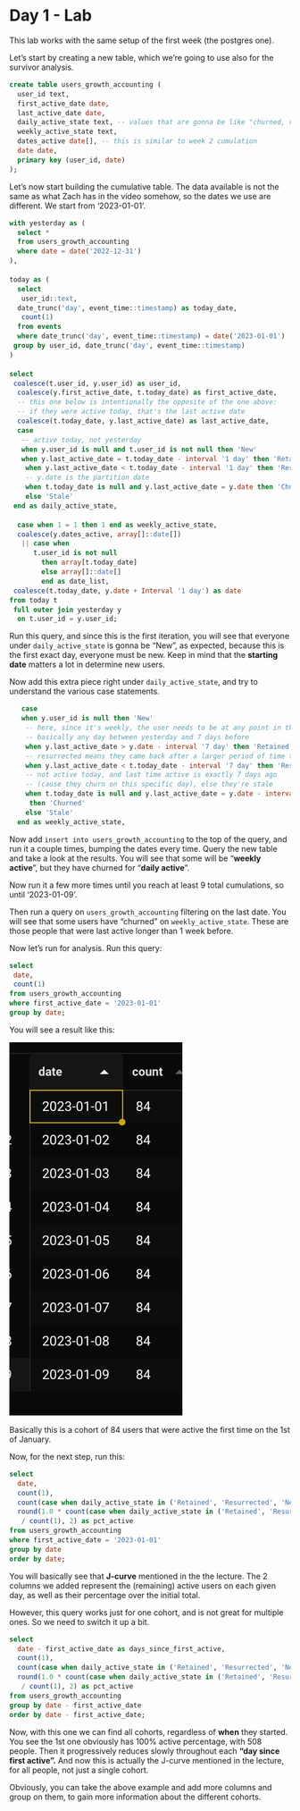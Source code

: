 # Day 1 - Lab

This lab works with the same setup of the first week (the postgres one).

Let’s start by creating a new table, which we’re going to use also for the survivor analysis.

```sql
create table users_growth_accounting (
  user_id text,
  first_active_date date,
  last_active_date date,
  daily_active_state text, -- values that are gonna be like "churned, resurrected" etc.
  weekly_active_state text,
  dates_active date[], -- this is similar to week 2 cumulation
  date date,
  primary key (user_id, date)
);
```

Let’s now start building the cumulative table. The data available is not the same as what Zach has in the video somehow, so the dates we use are different. We start from ‘2023-01-01’.

```sql
with yesterday as (
  select *
  from users_growth_accounting
  where date = date('2022-12-31')
),

today as (
  select
   user_id::text,
  date_trunc('day', event_time::timestamp) as today_date,
   count(1)
  from events
  where date_trunc('day', event_time::timestamp) = date('2023-01-01')
 group by user_id, date_trunc('day', event_time::timestamp)
)

select
 coalesce(t.user_id, y.user_id) as user_id,
  coalesce(y.first_active_date, t.today_date) as first_active_date,
  -- this one below is intentionally the opposite of the one above:
  -- if they were active today, that's the last active date
  coalesce(t.today_date, y.last_active_date) as last_active_date,
  case
   -- active today, not yesterday
   when y.user_id is null and t.user_id is not null then 'New'
   when y.last_active_date = t.today_date - interval '1 day' then 'Retained'
    when y.last_active_date < t.today_date - interval '1 day' then 'Resurrected'
    -- y.date is the partition date
    when t.today_date is null and y.last_active_date = y.date then 'Churned'
    else 'Stale'
 end as daily_active_state,

  case when 1 = 1 then 1 end as weekly_active_state,
  coalesce(y.dates_active, array[]::date[])
   || case when
      t.user_id is not null
        then array[t.today_date]
        else array[]::date[]
        end as date_list,
 coalesce(t.today_date, y.date + Interval '1 day') as date
from today t
 full outer join yesterday y
  on t.user_id = y.user_id;
```

Run this query, and since this is the first iteration, you will see that everyone under `daily_active_state` is gonna be “New”, as expected, because this is the first exact day, everyone must be new. Keep in mind that the **starting date** matters a lot in determine new users.

Now add this extra piece right under `daily_active_state`, and try to understand the various case statements.

```sql
   case
   when y.user_id is null then 'New'
    -- here, since it's weekly, the user needs to be at any point in the last 7 days
    -- basically any day between yesterday and 7 days before
    when y.last_active_date > y.date - interval '7 day' then 'Retained'
    -- resurrected means they came back after a larger period of time than window
    when y.last_active_date < t.today_date - interval '7 day' then 'Resurrected'
    -- not active today, and last time active is exactly 7 days ago
    -- (cause they churn on this specific day), else they're stale
    when t.today_date is null and y.last_active_date = y.date - interval '7 day'
     then 'Churned'
    else 'Stale'
  end as weekly_active_state,
```

Now add `insert into users_growth_accounting` to the top of the query, and run it a couple times, bumping the dates every time. Query the new table and take a look at the results. You will see that some will be “**weekly active**”, but they have churned for “**daily active**”.

Now run it a few more times until you reach at least 9 total cumulations, so until ‘2023-01-09’.

Then run a query on `users_growth_accounting` filtering on the last date. You will see that some users have “churned” on `weekly_active_state`. These are those people that were last active longer than 1 week before.

Now let’s run for analysis. Run this query:

```sql
select
 date,
 count(1)
from users_growth_accounting
where first_active_date = '2023-01-01'
group by date;
```

You will see a result like this:

![image.png](images/d1la_image.png)

Basically this is a cohort of 84 users that were active the first time on the 1st of January.

Now, for the next step, run this:

```sql
select
  date,
  count(1),
  count(case when daily_active_state in ('Retained', 'Resurrected', 'New') then 1 end) as number_active,
  round(1.0 * count(case when daily_active_state in ('Retained', 'Resurrected', 'New') then 1 end)
   / count(1), 2) as pct_active
from users_growth_accounting
where first_active_date = '2023-01-01'
group by date
order by date;
```

You will basically see that **J-curve** mentioned in the the lecture. The 2 columns we added represent the (remaining) active users on each given day, as well as their percentage over the initial total.

However, this query works just for one cohort, and is not great for multiple ones. So we need to switch it up a bit.

```sql
select
  date - first_active_date as days_since_first_active,
  count(1),
  count(case when daily_active_state in ('Retained', 'Resurrected', 'New') then 1 end) as number_active,
  round(1.0 * count(case when daily_active_state in ('Retained', 'Resurrected', 'New') then 1 end)
   / count(1), 2) as pct_active
from users_growth_accounting
group by date - first_active_date
order by date - first_active_date;
```

Now, with this one we can find all cohorts, regardless of **when** they started. You see the 1st one obviously has 100% active percentage, with 508 people. Then it progressively reduces slowly throughout each **“day since first active”.** And now this is actually the J-curve mentioned in the lecture, for all people, not just a single cohort.

Obviously, you can take the above example and add more columns and group on them, to gain more information about the different cohorts.
